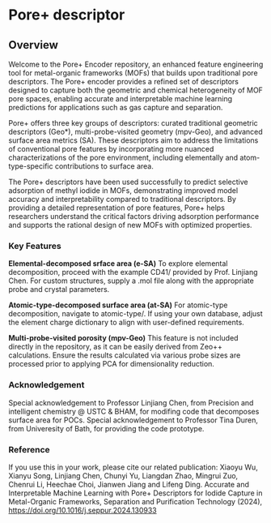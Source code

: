 # Pore+ descriptor

## Overview
Welcome to the Pore+ Encoder repository, an enhanced feature engineering tool for metal-organic frameworks (MOFs) that builds upon traditional pore descriptors. The Pore+ encoder provides a refined set of descriptors designed to capture both the geometric and chemical heterogeneity of MOF pore spaces, enabling accurate and interpretable machine learning predictions for applications such as gas capture and separation.

Pore+ offers three key groups of descriptors: curated traditional geometric descriptors (Geo*), multi-probe-visited geometry (mpv-Geo), and advanced surface area metrics (SA). These descriptors aim to address the limitations of conventional pore features by incorporating more nuanced characterizations of the pore environment, including elementally and atom-type-specific contributions to surface area.

The Pore+ descriptors have been used successfully to predict selective adsorption of methyl iodide in MOFs, demonstrating improved model accuracy and interpretability compared to traditional descriptors. By providing a detailed representation of pore features, Pore+ helps researchers understand the critical factors driving adsorption performance and supports the rational design of new MOFs with optimized properties.

### Key Features
**Elemental-decomposed srface area (e-SA)**
To explore elemental decomposition, proceed with the example CD41/ provided by Prof. Linjiang Chen. For custom structures, supply a .mol file along with the appropriate probe and crystal parameters.

**Atomic-type-decomposed surface area (at-SA)**
For atomic-type decomposition, navigate to atomic-type/. If using your own database, adjust the element charge dictionary to align with user-defined requirements.

**Multi-probe-visited porosity (mpv-Geo)**
This feature is not included directly in the repository, as it can be easily derived from Zeo++ calculations. Ensure the results calculated via various probe sizes are processed prior to applying PCA for dimensionality reduction.

### Acknowledgement
Special acknowledgement to Professor Linjiang Chen, from Precision and intelligent chemistry @ USTC & BHAM, for modifing code that decomposes surface area for POCs.
Special acknowledgement to Professor Tina Duren, from Univeresity of Bath, for providing the code prototype.

### Reference
If you use this in your work, please cite our related publication: Xiaoyu Wu, Xianyu Song, Linjiang Chen, Chunyi Yu, Liangdan Zhao, Mingrui Zuo, Chenrui Li, Heechae Choi, Jianwen Jiang and Lifeng Ding. Accurate and Interpretable Machine Learning with Pore+ Descriptors for Iodide Capture in Metal-Organic Frameworks, Separation and Purification Technology (2024), https://doi.org/10.1016/j.seppur.2024.130933
